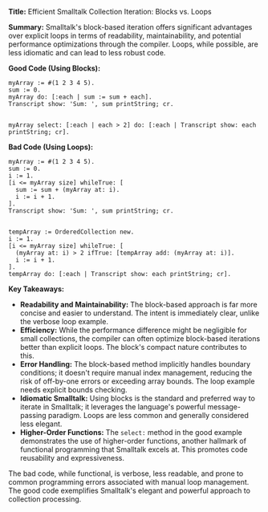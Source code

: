 **Title:** Efficient Smalltalk Collection Iteration: Blocks vs. Loops

**Summary:**  Smalltalk's block-based iteration offers significant advantages over explicit loops in terms of readability, maintainability, and potential performance optimizations through the compiler.  Loops, while possible, are less idiomatic and can lead to less robust code.


**Good Code (Using Blocks):**

```smalltalk
myArray := #(1 2 3 4 5).
sum := 0.
myArray do: [:each | sum := sum + each].
Transcript show: 'Sum: ', sum printString; cr.


myArray select: [:each | each > 2] do: [:each | Transcript show: each printString; cr].

```

**Bad Code (Using Loops):**

```smalltalk
myArray := #(1 2 3 4 5).
sum := 0.
i := 1.
[i <= myArray size] whileTrue: [
  sum := sum + (myArray at: i).
  i := i + 1.
].
Transcript show: 'Sum: ', sum printString; cr.


tempArray := OrderedCollection new.
i := 1.
[i <= myArray size] whileTrue: [
  (myArray at: i) > 2 ifTrue: [tempArray add: (myArray at: i)].
  i := i + 1.
].
tempArray do: [:each | Transcript show: each printString; cr].
```


**Key Takeaways:**

* **Readability and Maintainability:** The block-based approach is far more concise and easier to understand. The intent is immediately clear, unlike the verbose loop example.
* **Efficiency:** While the performance difference might be negligible for small collections, the compiler can often optimize block-based iterations better than explicit loops.  The block's compact nature contributes to this.
* **Error Handling:** The block-based method implicitly handles boundary conditions; it doesn't require manual index management, reducing the risk of off-by-one errors or exceeding array bounds.  The loop example needs explicit bounds checking.
* **Idiomatic Smalltalk:** Using blocks is the standard and preferred way to iterate in Smalltalk; it leverages the language's powerful message-passing paradigm.  Loops are less common and generally considered less elegant.
* **Higher-Order Functions:** The `select:` method in the good example demonstrates the use of higher-order functions, another hallmark of functional programming that Smalltalk excels at.  This promotes code reusability and expressiveness.

The bad code, while functional, is verbose, less readable, and prone to common programming errors associated with manual loop management.  The good code exemplifies Smalltalk's elegant and powerful approach to collection processing.
